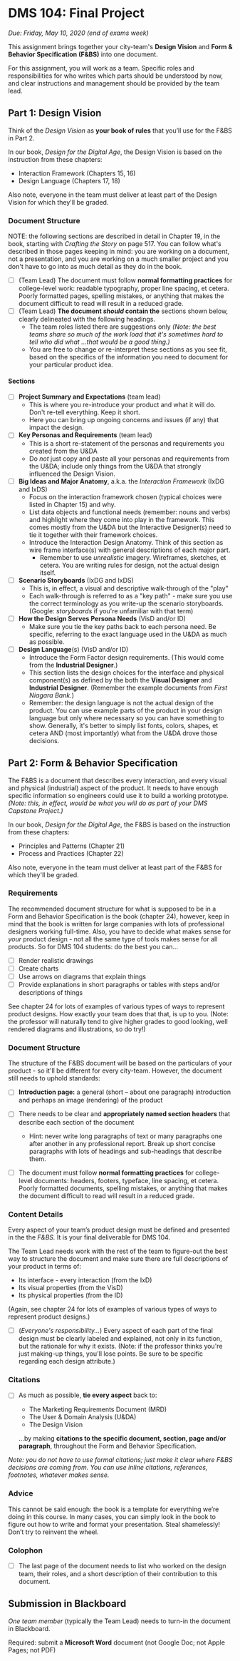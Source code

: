 # DMS 104: Final Project

*Due: Friday, May 10, 2020 (end of exams week)*

This assignment brings together your city-team's **Design Vision** and **Form & Behavior Specification (F&BS)** into one document.

For this assignment, you will work as a team.  Specific roles and responsibilities for who writes which parts should be understood by now, and clear instructions and management should be provided by the team lead.

## Part 1: Design Vision

Think of the *Design Vision* as **your book of rules** that you’ll use for the F&BS in Part 2.  

In our book, *Design for the Digital Age*, the Design Vision is based on the instruction from these chapters:  

- Interaction Framework (Chapters 15, 16)
- Design Language (Chapters 17, 18)

Also note, everyone in the team must deliver at least part of the Design Vision for which they'll be graded.  

### Document Structure

NOTE: the following sections are described in detail in Chapter 19, in the book, starting with *Crafting the Story* on page 517.  You can follow what's described in those pages keeping in mind: you are working on a document, not a presentation, and you are working on a much smaller project and you don't have to go into as much detail as they do in the book. 

- [ ] (Team Lead) The document must follow **normal formatting practices** for college-level work: readable typography, proper line spacing, et cetera.  Poorly formatted pages, spelling mistakes, or anything that makes the document difficult to read will result in a reduced grade. 
- [ ] (Team Lead) **The document *should* contain the** sections shown below, clearly delineated with the following headings.
  - The team roles listed there are suggestions only *(Note: the best teams share so much of the work load that it's sometimes hard to tell who did what ...that would be a good thing.)*
  - You are free to change or re-interpret these sections as you see fit, based on the specifics of the information you need to document for your particular product idea.

#### Sections

- [ ] **Project Summary and Expectations** (team lead)
  - This is where you re-introduce your product and what it will do.  Don't re-tell everything.  Keep it short.
  - Here you can bring up ongoing concerns and issues (if any) that impact the design.
- [ ] **Key Personas and Requirements** (team lead)
  - This is a short re-statement of the personas and requirements you created from the U&DA
  - Do *not* just copy and paste all your personas and requirements from the U&DA; include only things from the U&DA that strongly influenced the Design Vision.
- [ ] **Big Ideas and Major Anatomy**, a.k.a. the *Interaction Framework* (IxDG and IxDS)
  - Focus on the interaction framework chosen (typical choices were listed in Chapter 15) and why. 
  - List data objects and functional needs (remember: nouns and verbs) and highlight where they come into play in the framework. This comes mostly from the U&DA but the Interactive Designer(s) need to tie it together with their framework choices.
  - Introduce the Interaction Design Anatomy.  Think of this section as wire frame interface(s) with general descriptions of each major part.
    - Remember to use *unrealistic* imagery. Wireframes, sketches, et cetera. You are writing rules for design, not the actual design itself.
- [ ] **Scenario Storyboards** (IxDG and IxDS)
  - This is, in effect, a visual and descriptive walk-through of the "play" 
  - Each walk-through is referred to as a "key path" - make sure you use the correct terminology as you write-up the scenario storyboards.  (Google: *storyboards* if you're unfamiliar with that term)
- [ ] **How the Design Serves Persona Needs** (VisD and/or ID)
  - Make sure you tie the key paths back to each persona need.  Be specific, referring to the exact language used in the U&DA as much as possible.
- [ ] **Design Language**(s) (VisD and/or ID)
  - Introduce the Form Factor design requirements. (This would come from the **Industrial Designer**.)
  - This section lists the design choices for the interface and physical component(s) as defined by the both the **Visual Designer** and **Industrial Designer**.  (Remember the example documents from *First Niagara Bank*.)
  - Remember: the design language is not the actual design of the product.  You can use example parts of the product in your design language but only where necessary so you can have something to show. Generally, it's better to simply list fonts, colors, shapes, et cetera AND (most importantly) what from the U&DA drove those decisions.



## Part 2: Form & Behavior Specification

The F&BS is a document that describes every interaction, and every visual and physical (industrial) aspect of the product.  It needs to have enough specific information so engineers could use it to build a working prototype.  *(Note: this, in effect, would be what you will do as part of your DMS Capstone Project.)*

In our book, *Design for the Digital Age*, the F&BS is based on the instruction from these chapters:  

- Principles and Patterns (Chapter 21)
- Process and Practices (Chapter 22)

Also note, everyone in the team must deliver at least part of the F&BS for which they'll be graded.  

### Requirements

The recommended document structure for what is supposed to be in a Form and Behavior Specification is the book (chapter 24), however, keep in mind that the book is written for large companies with lots of professional designers working full-time.  Also, you have to decide what makes sense for  *your* product design - not all the same type of tools makes sense for all products.  So for DMS 104 students: do the best you can...

- [ ] Render realistic drawings
- [ ] Create charts
- [ ] Use arrows on diagrams that explain things
- [ ] Provide explanations in short paragraphs or tables with steps and/or descriptions of things

See chapter 24 for lots of examples of various types of ways to represent product designs.  How exactly your team does that that, is up to you.  (Note: the professor will naturally tend to give higher grades to good looking, well rendered diagrams and illustrations, so do try!)

### Document Structure

The structure of the F&BS document will be based on the particulars of your product - so it'll be different for every city-team.  However, the document still needs to uphold standards:

- [ ] **Introduction page:** a general (short – about one paragraph) introduction and perhaps an image (rendering) of the product
- [ ] There needs to be clear and **appropriately named section headers** that describe each section of the document
  - Hint: never write long paragraphs of text or many paragraphs one after another in any professional report.  Break up short concise paragraphs with lots of headings and sub-headings that describe them.


- [ ] The document must follow **normal formatting practices** for college-level documents: headers, footers, typeface, line spacing, et cetera.  Poorly formatted documents, spelling mistakes, or anything that makes the document difficult to read will result in a reduced grade.

### Content Details

Every aspect of your team’s product design must be defined and presented in the the *F&BS.* It is your final deliverable for DMS 104.  

The Team Lead needs work with the rest of the team to figure-out the best way to structure the document and make sure there are full descriptions of your product in terms of:

- Its interface - every interaction (from the IxD)
- Its visual properties (from the VisD)
- Its physical properties (from the ID)

(Again, see chapter 24 for lots of examples of various types of ways to represent product designs.)

- [ ] (*Everyone's responsibility...*) Every aspect of each part of the final design must be clearly labeled and explained, not only in its function, but the rationale for why it exists.  (Note: if the professor thinks you're just making-up things, you'll lose points. Be sure to be specific regarding each design attribute.)

### Citations

- [ ] As much as possible, **tie every aspect** back to:

  - The Marketing Requirements Document (MRD)
  - The User & Domain Analysis (U&DA)
  - The Design Vision

  ...by making **citations to the specific document, section, page and/or paragraph**, throughout the Form and Behavior Specification. 

*Note: you do not have to use formal citations; just make it clear where F&BS decisions are coming from. You can use inline citations, references, footnotes, whatever makes sense.*

### Advice

This cannot be said enough: the book is a template for everything we’re doing in this course. In many cases, you can simply look in the book to figure out how to write and format your presentation.  Steal shamelessly!  Don’t try to reinvent the wheel.

### Colophon

- [ ] The last page of the document needs to list who worked on the design team, their roles, and a short description of their contribution to this document.

## Submission in Blackboard

*One team member* (typically the Team Lead) needs to turn-in the document in Blackboard.

Required: submit a **Microsoft Word** document (not Google Doc; not Apple Pages; not PDF)
